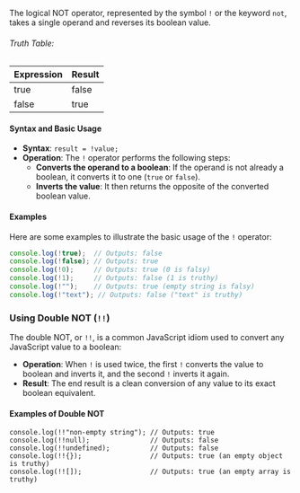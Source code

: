The logical NOT operator, represented by the symbol `!` or the keyword `not`, takes a single operand and reverses its boolean value.

###### Truth Table:
| Expression | Result |
| ---------- | ------ |
| true       | false  |
| false      | true   |
#### Syntax and Basic Usage
- **Syntax**: `result = !value;`
- **Operation**: The `!` operator performs the following steps:
	- **Converts the operand to a boolean**: If the operand is not already a boolean, it converts it to one (`true` or `false`).
	- **Inverts the value**: It then returns the opposite of the converted boolean value.

#### Examples
Here are some examples to illustrate the basic usage of the `!` operator:
```js
console.log(!true);  // Outputs: false
console.log(!false); // Outputs: true
console.log(!0);     // Outputs: true (0 is falsy)
console.log(!1);     // Outputs: false (1 is truthy)
console.log(!"");    // Outputs: true (empty string is falsy)
console.log(!"text"); // Outputs: false ("text" is truthy)
```

### Using Double NOT (`!!`)
The double NOT, or `!!`, is a common JavaScript idiom used to convert any JavaScript value to a boolean:
- **Operation**: When `!` is used twice, the first `!` converts the value to boolean and inverts it, and the second `!` inverts it again.
- **Result**: The end result is a clean conversion of any value to its exact boolean equivalent.

#### Examples of Double NOT
```
console.log(!!"non-empty string"); // Outputs: true
console.log(!!null);               // Outputs: false
console.log(!!undefined);          // Outputs: false
console.log(!!{});                 // Outputs: true (an empty object is truthy)
console.log(!![]);                 // Outputs: true (an empty array is truthy)
```

